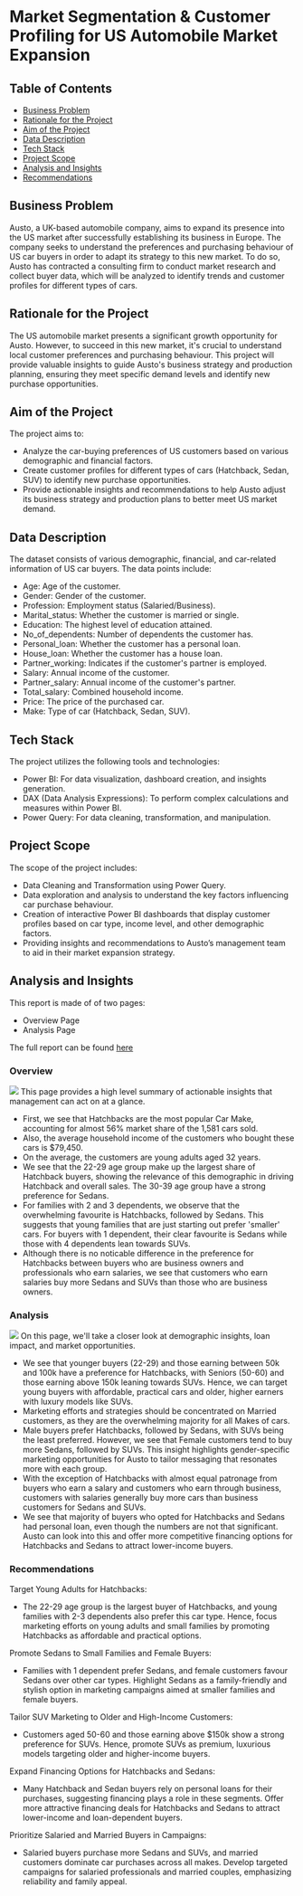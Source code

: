 # Market Segmentation & Customer Profiling for US Automobile Market Expansion

## Table of Contents

- [Business Problem](#business-problem)
- [Rationale for the Project](#rationale-for-the-project)
- [Aim of the Project](#aim-of-the-project)
- [Data Description](#data-description)
- [Tech Stack](#tech-stack)
- [Project Scope](#project-scope)
- [Analysis and Insights](#analysis-and-insights)
- [Recommendations](#recommendations)

## Business Problem
Austo, a UK-based automobile company, aims to expand its presence into the US market after successfully establishing its business in Europe. The company seeks to understand the preferences and purchasing behaviour of US car buyers in order to adapt its strategy to this new market. To do so, Austo has contracted a consulting firm to conduct market research and collect buyer data, which will be analyzed to identify trends and customer profiles for different types of cars.

## Rationale for the Project
The US automobile market presents a significant growth opportunity for Austo. However, to succeed in this new market, it's crucial to understand local customer preferences and purchasing behaviour. This project will provide valuable insights to guide Austo's business strategy and production planning, ensuring they meet specific demand levels and identify new purchase opportunities.

## Aim of the Project
The project aims to:

- Analyze the car-buying preferences of US customers based on various demographic and financial factors.
- Create customer profiles for different types of cars (Hatchback, Sedan, SUV) to identify new purchase opportunities.
- Provide actionable insights and recommendations to help Austo adjust its business strategy and production plans to better meet US market demand.

## Data Description
The dataset consists of various demographic, financial, and car-related information of US car buyers. The data points include:

- Age: Age of the customer.
- Gender: Gender of the customer.
- Profession: Employment status (Salaried/Business).
- Marital_status: Whether the customer is married or single.
- Education: The highest level of education attained.
- No_of_dependents: Number of dependents the customer has.
- Personal_loan: Whether the customer has a personal loan.
- House_loan: Whether the customer has a house loan.
- Partner_working: Indicates if the customer's partner is employed.
- Salary: Annual income of the customer.
- Partner_salary: Annual income of the customer's partner.
- Total_salary: Combined household income.
- Price: The price of the purchased car.
- Make: Type of car (Hatchback, Sedan, SUV).

## Tech Stack
The project utilizes the following tools and technologies:

- Power BI: For data visualization, dashboard creation, and insights generation.
- DAX (Data Analysis Expressions): To perform complex calculations and measures within Power BI.
- Power Query: For data cleaning, transformation, and manipulation.

## Project Scope
The scope of the project includes:

- Data Cleaning and Transformation using Power Query.
- Data exploration and analysis to understand the key factors influencing car purchase behaviour.
- Creation of interactive Power BI dashboards that display customer profiles based on car type, income level, and other demographic factors.
- Providing insights and recommendations to Austo’s management team to aid in their market expansion strategy.

## Analysis and Insights
This report is made of of two pages:
- Overview Page
- Analysis Page

The full report can be found [here]()

### Overview
![](Overview.png)
This page provides a high level summary of actionable insights that management can act on at a glance.
- First, we see that Hatchbacks are the most popular Car Make, accounting for almost 56% market share of the 1,581 cars sold.
- Also, the average household income of the customers who bought these cars is $79,450.
- On the average, the customers are young adults aged 32 years.
- We see that the 22-29 age group make up the largest share of Hatchback buyers, showing the relevance of this demographic in driving Hatchback and overall sales. The 30-39 age group have a strong preference for Sedans.
- For families with 2 and 3 dependents, we observe that the overwhelming favourite is Hatchbacks, followed by Sedans. This suggests that young families that are just starting out prefer 'smaller' cars. For buyers with 1 dependent, their clear favourite is Sedans while those with 4 dependents lean towards SUVs.
- Although there is no noticable difference in the preference for Hatchbacks between buyers who are business owners and professionals who earn salaries, we see that customers who earn salaries buy more Sedans and SUVs than those who are business owners.

### Analysis
![](Analysis.png)
On this page, we'll take a closer look at demographic insights, loan impact, and market opportunities.
- We see that younger buyers (22-29) and those earning between 50k and 100k have a preference for Hatchbacks, with Seniors (50-60) and those earning above 150k leaning towards SUVs. Hence, we can target young buyers with affordable, practical cars and older, higher earners with luxury models like SUVs.
- Marketing efforts and strategies should be concentrated on Married customers, as they are the overwhelming majority for all Makes of cars.
- Male buyers prefer Hatchbacks, followed by Sedans, with SUVs being the least preferred. However, we see that Female customers tend to buy more Sedans, followed by SUVs. This insight highlights gender-specific marketing opportunities for Austo to tailor messaging that resonates more with each group.
- With the exception of Hatchbacks with almost equal patronage from buyers who earn a salary and customers who earn through business, customers with salaries generally buy more cars than business customers for Sedans and SUVs.
- We see that majority of buyers who opted for Hatchbacks and Sedans had personal loan, even though the numbers are not that significant. Austo can look into this and offer more competitive financing options for Hatchbacks and Sedans to attract lower-income buyers.

### Recommendations
Target Young Adults for Hatchbacks:
- The 22-29 age group is the largest buyer of Hatchbacks, and young families with 2-3 dependents also prefer this car type. Hence, focus marketing efforts on young adults and small families by promoting Hatchbacks as affordable and practical options.

Promote Sedans to Small Families and Female Buyers:
- Families with 1 dependent prefer Sedans, and female customers favour Sedans over other car types. Highlight Sedans as a family-friendly and stylish option in marketing campaigns aimed at smaller families and female buyers.

Tailor SUV Marketing to Older and High-Income Customers:
- Customers aged 50-60 and those earning above $150k show a strong preference for SUVs. Hence, promote SUVs as premium, luxurious models targeting older and higher-income buyers.

Expand Financing Options for Hatchbacks and Sedans:
- Many Hatchback and Sedan buyers rely on personal loans for their purchases, suggesting financing plays a role in these segments. Offer more attractive financing deals for Hatchbacks and Sedans to attract lower-income and loan-dependent buyers.

Prioritize Salaried and Married Buyers in Campaigns:
- Salaried buyers purchase more Sedans and SUVs, and married customers dominate car purchases across all makes. Develop targeted campaigns for salaried professionals and married couples, emphasizing reliability and family appeal.
